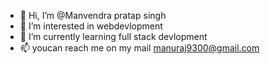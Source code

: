- 👋 Hi, I’m @Manvendra pratap singh
- 👀 I’m interested in webdevlopment
- 🌱 I’m currently learning full stack devlopment
- 📫 youcan  reach me on my mail manuraj9300@gmail.com
